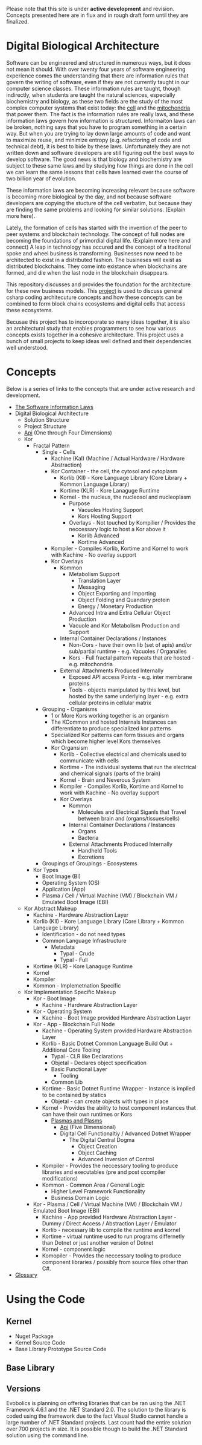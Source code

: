 Please note that this site is under **active development** and revision.  Concepts presented here are in flux and in rough draft form until they are finalized.  

# Digital Biological Architecture

Software can be engineered and structured in numerous ways, but it does not mean it should.  With over twenty four years of software engineering experience comes the understanding that there are information rules that govern the writing of software, even if they are not currently taught in our computer science classes.  These information rules are taught, though indirectly, when students are taught the natural sciences, especially biochemistry and biology, as these two fields are the study of the most complex computer systems that exist today: the [cell](https://www.youtube.com/watch?v=wJyUtbn0O5Y) and the [mitochondria](https://www.youtube.com/watch?v=RrS2uROUjK4) that power them.  The fact is the information rules are really laws, and these information laws govern how information is structured.  Informaiton laws can be broken, nothing says that you have to program something in a certain way.   But when you are trying to lay down large amounts of code and want to maximize reuse, and minimize entropy (e.g. refactoring of code and technical debt), it is best to bide by these laws.  Unfortunately they are not written down and software developers are still figuring out the best ways to develop software.  The good news is that biology and biochemistry are subject to these same laws and by studying how things are done in the cell we can learn the same lessons that cells have learned over the course of two billion year of evolution.  

These information laws are becoming increasing relevant because software is becoming more biological by the day, and not because software developers are copying the stucture of the cell verbatim, but because they are finding the same problems and looking for similar solutions.  (Explain more here).  

Lately, the formation of cells has started with the invention of the peer to peer systems and blockchain technology.  The concept of full nodes are becoming the foundations of primordial digital life.  (Explain more here and connect) A leap in technology has occured and the concept of a traditonal spoke and wheel business is transforming.  Businesses now need to be architected to exist in a distributed fashion.  The busineses will exist as distributed blockchains.  They come into existance when blockchains are formed, and die when the last node in the blockchain disappears.  

This repository discusses and provides the foundation for the architecture for these new business models.  This [project](https://github.com/E01D/Architecture/wiki) is used to discuss general csharp coding architecuture concepts and how these concepts can be combined to form block chains ecosystems and digital cells that access these ecosystems. 

Becusae this project has to incoroporate so many ideas together, it is also an architectural study that enables programmers to see how various concepts exists together in a cohesive architecture.  This project uses a bunch of small projects to keep ideas well defined and their dependencies well understood.

# Concepts

Below is a series of links to the concepts that are under active research and development.  

* [The Software Information Laws](https://github.com/E01D/Digital-Biological-Architecture/wiki/Information-Rules)
* Digital Biological Architecture
  * Solution Structure
  * Project Structure
  * [Api]() (One through Four Dimensions)
  * Kor
    * Fractal Pattern
      * Single - Cells
        * Kachine (Kal) (Machine / Actual Hardware / Hardware Abstraction)
        * Kor Container - the cell, the cytosol and cytoplasm
          * Korlib (Kll) - Kore Language Library (Core Library + Kommon Language Library)
          * Kortime (KLR) - Kore Lanaguge Runtime
          * Kornel - the nucleus, the nucleosol and nucleoplasm
            * Purpose
               * Vacuoles Hosting Support
               * Kors Hosting Support
            * Overlays - Not touched by Kompilier / Provides the neccessary logic to host a Kor above it
              * Korlib Advanced
              * Kortime Advanced
        * Kompiler - Compiles Korlib, Kortime and Kornel to work with Kachine - No overlay support
        * Kor Overlays
          * Kommon 
            * Metabolism Support
              * Translation Layer
              * Messaging 
              * Object Exporting and Importing
              * Object Folding and Quandary protein 
              * Energy / Monetary Production
            * Advanced Intra and Extra Cellular Object Production
            * Vacuole and Kor Metabolism Production and Support
          * Internal Container Declarations / Instances
             * Non-Cors - have their own lib (set of apis) and/or sub/partial runtime - e.g. Vacuoles / Organalles 
             * Kors - Full fractal pattern repeats that are hosted - e.g. mitochondria
          * External Attachments Produced Internally
             * Exposed API access Points  - e.g. inter membrane proteins
             * Tools - objects manipulated by this level, but hosted by the same underlying layer - e.g. extra cellular proteins in cellular matrix
      * Grouping - Organisms
        * 1 or More Kors working together is an organism 
        * The KCommon and hosted Internals Instances can differentiate to produce specialized kor patterns
        * Specialized Kor patterns can form tissues and organs which become higher level Kors themselves
        * Kor Organsism
          * Korlib - Collective electrical and chemicals used to communicate with cells
          * Kortime - The individual systems that run the electrical and chemical signals (parts of the brain)
          * Kornel - Brain and Neverous System
          * Kompiler - Compiles Korlib, Kortime and Kornel to work with Kachine - No overlay support
          * Kor Overlays
            * Kommon 
              * Molecules and Electrical Siganls that Travel between brain and (organs/tissues/cells)
            * Internal Container Declarations / Instances
               * Organs
               * Bacteria
            * External Attachments Produced Internally
               * Handheld Tools
               * Excretions
      * Groupings of Groupings - Ecosystems
    * Kor Types
      * Boot Image (BI)
      * Operating System (OS)
      * Application (App)
      * Plasma / Cell / Virtual Machine (VM) / Blockchain VM / Emulated Boot Image (EBI)
  * Kor Abstract Makeup
    * Kachine - Hardware Abstraction Layer
    * Korlib (Kll) - Kore Language Library (Core Library + Kommon Language Library)
      * Identification - do not need types    
      * Common Language Infrastructure
        * Metadata
          * Typal - Crude
          * Typal - Full
    * Kortime (KLR) - Kore Lanaguge Runtime
    * Kornel
    * Kompiler
    * Kommon - Implemetnation Specific 
  * Kor Implementation Specific Makeup
    * Kor - Boot Image
      * Kachine - Hardware Abstraction Layer
    * Kor - Operating System
      * Kachine - Boot Image provided Hardware Abstraction Layer
    * Kor - App - Blockchain Full Node
      * Kachine - Operating System provided Hardware Abstraction Layer
      * Korlib  - Basic Dotnet Common Language Build Out + Additional Core Tooling
        * Typal - CLR like Declarations
        * Objetal - Declares object specification
        * Basic Functional Layer
           * Tooling
        * Common Lib
      * Kortime - Basic Dotnet Runtime Wrapper - Instance is implied to be contained by statics 
        * Objetal - can create objects with types in place
      * Kornel - Provides the ability to host component instances that can have their own runtimes or Kors
         * [Plasmas and Plasms](https://github.com/E01D/Digital-Biological-Architecture/wiki/Kernel)
           * [Api]() (Five Dimensional)
           * Digital Cell Functionaltiy / Advanced Dotnet Wrapper
             * The Digital Central Dogma
               * Object Creation
               * Object Caching
               * Advanced Inversion of Control
      * Kompiler - Provides the neccessary tooling to produce libraries and executables (pre and post ccompiler modifications)
      * Kommon - Common Area / General Logic
        * Higher Level Framework Functionality
        * Business Domain Logic
    * Kor - Plasma / Cell / Virtual Machine (VM) / Blockchain VM / Emulated Boot Image (EBI)
      * Kachine - App provided Hardware Abstraction Layer - Dummy / Direct Access / Abstraction Layer / Emulator
      * Korlib - necessary lib to compile the runtime and kornel
      * Kortime - virtual runtime used to run programs differnetly than Dotnet or just another version of Dotnet
      * Kornel - component logic
      * Komopiler -  Provides the neccessary tooling to produce component libraries / possibly from source files other than C#.
* [Glossary](https://github.com/E01D/Digital-Biological-Architecture/wiki/Glossary)

# Using the Code

## Kernel

* Nuget Package
* Kernel Source Code
* Base Library Prototype Source Code

## Base Library

## Versions
Evobolics is planning on offering libraries that can be ran using the .NET Framework 4.6.1 and the .NET Standard 2.0.  The solution to the library is coded using the framework due to the fact Visual Studio cannot handle a large number of .NET Standard projects.  Last count had the entire solution over 700 projects in size.  It is possible though to build the .NET Standard solution using the command line.





